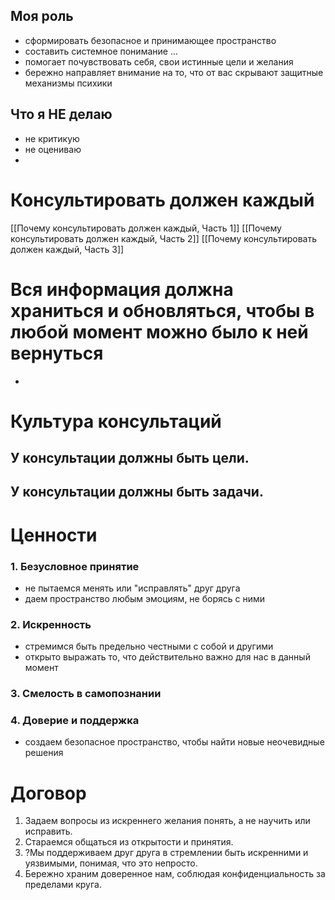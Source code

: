 
## Моя роль
- сформировать безопасное и принимающее пространство
- составить системное понимание ...
- помогает почувствовать себя, свои истинные цели и желания
- бережно направляет внимание на то, что от вас скрывают защитные механизмы психики

## Что я НЕ делаю
- не критикую
- не оцениваю
- 
# Консультировать должен каждый
[[Почему консультировать должен каждый, Часть 1]]
[[Почему консультировать должен каждый, Часть 2]]
[[Почему консультировать должен каждый, Часть 3]]

# Вся информация должна храниться и обновляться, чтобы в любой момент можно было к ней вернуться
- 

# Культура консультаций

## У консультации должны быть цели.

## У консультации должны быть задачи.

# Ценности
### 1. Безусловное принятие
- не пытаемся менять или "исправлять" друг друга
- даем пространство любым эмоциям, не борясь с ними
### 2. Искренность
- стремимся быть предельно честными с собой и другими
- открыто выражать то, что действительно важно для нас в данный момент
### 3. Смелость в самопознании

### 4. Доверие и поддержка
- создаем безопасное пространство, чтобы найти новые неочевидные решения


# Договор
1. Задаем вопросы из искреннего желания понять, а не научить или исправить.
2. Стараемся общаться из открытости и принятия.
3. ?Мы поддерживаем друг друга в стремлении быть искренними и уязвимыми, понимая, что это непросто.
4. Бережно храним доверенное нам, соблюдая конфиденциальность за пределами круга.

